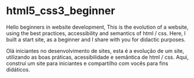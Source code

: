 # html5_css3_beginner
Hello beginners in website development, This is the evolution of a website, using the best practices, accessibility and semantics of html / css. Here, I built a start site, as a beginner and I share with you for didactic purposes.

Olá iniciantes no desenvolvimento de sites, esta é a evolução de um site, utilizando as boas práticas, acessibilidade e semântica de html / css. Aqui, construí um site para iniciantes e compartilho com vocês para fins didáticos.
